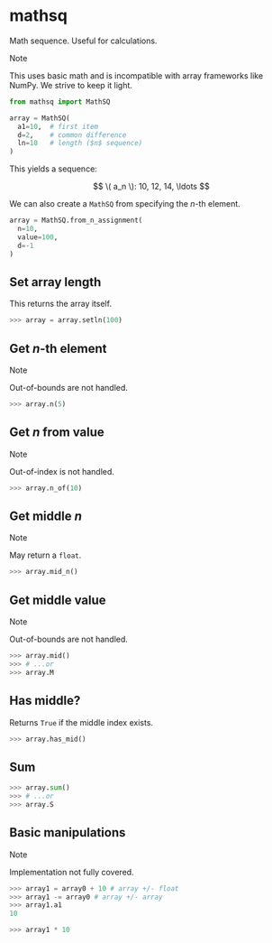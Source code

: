 # mathsq
Math sequence. Useful for calculations.

> [!NOTE]
> This uses basic math and is incompatible with array frameworks like NumPy. We strive to keep it light.

```python
from mathsq import MathSQ

array = MathSQ(
  a1=10,  # first item
  d=2,    # common difference
  ln=10   # length ($n$ sequence)
)
```
This yields a sequence:

$$
\( a_n \): 10, 12, 14, \ldots
$$

We can also create a `MathSQ` from specifying the $`n`$-th element.

```python
array = MathSQ.from_n_assignment(
  n=10,
  value=100,
  d=-1
)
```

## Set array length
This returns the array itself.

```python
>>> array = array.setln(100)
```

## Get $`n`$-th element
> [!NOTE]
> Out-of-bounds are not handled.

```python
>>> array.n(5)
```

## Get $`n`$ from value
> [!NOTE]
> Out-of-index is not handled.

```python
>>> array.n_of(10)
```

## Get middle $`n`$
> [!NOTE]
> May return a `float`.

```python
>>> array.mid_n()
```

## Get middle value
> [!NOTE]
> Out-of-bounds are not handled.

```python
>>> array.mid()
>>> # ...or
>>> array.M
```

## Has middle?
Returns `True` if the middle index exists.

```python
>>> array.has_mid()
```

## Sum

```python
>>> array.sum()
>>> # ...or
>>> array.S
```

## Basic manipulations

> [!NOTE]
> Implementation not fully covered.

```python
>>> array1 = array0 + 10 # array +/- float
>>> array1 -= array0 # array +/- array
>>> array1.a1
10

>>> array1 * 10
```



